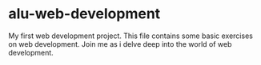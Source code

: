 # alu-web-development
My first web development project.
This file contains some basic exercises on web development.
Join me as i delve deep into the world of web development.
